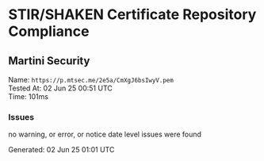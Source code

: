 # STIR/SHAKEN Certificate Repository Compliance

## Martini Security

Name: `https://p.mtsec.me/2e5a/CmXgJ6bsIwyV.pem`\
Tested At: 02 Jun 25 00:51 UTC\
Time: 101ms

### Issues

no warning, or error, or notice date level issues were found

Generated: 02 Jun 25 01:01 UTC